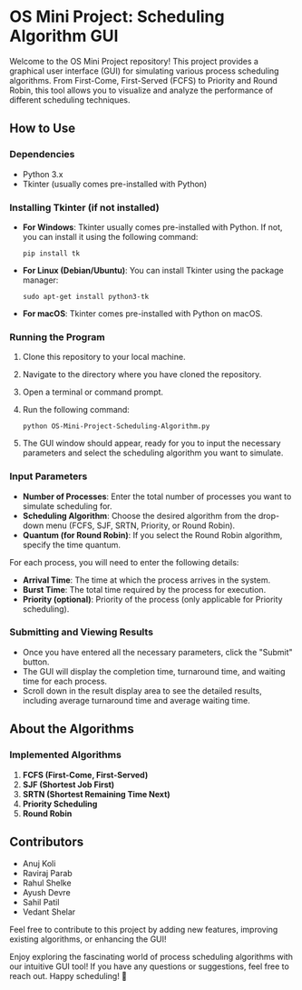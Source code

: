 # OS Mini Project: Scheduling Algorithm GUI

Welcome to the OS Mini Project repository! This project provides a graphical user interface (GUI) for simulating various process scheduling algorithms. From First-Come, First-Served (FCFS) to Priority and Round Robin, this tool allows you to visualize and analyze the performance of different scheduling techniques.

## How to Use

### Dependencies
- Python 3.x
- Tkinter (usually comes pre-installed with Python)

### Installing Tkinter (if not installed)
- **For Windows**: Tkinter usually comes pre-installed with Python. If not, you can install it using the following command:
  ```
  pip install tk
  ```

- **For Linux (Debian/Ubuntu)**: You can install Tkinter using the package manager:
  ```
  sudo apt-get install python3-tk
  ```

- **For macOS**: Tkinter comes pre-installed with Python on macOS.

### Running the Program
1. Clone this repository to your local machine.
2. Navigate to the directory where you have cloned the repository.
3. Open a terminal or command prompt.
4. Run the following command:

    ```
    python OS-Mini-Project-Scheduling-Algorithm.py
    ```

5. The GUI window should appear, ready for you to input the necessary parameters and select the scheduling algorithm you want to simulate.

### Input Parameters
- **Number of Processes**: Enter the total number of processes you want to simulate scheduling for.
- **Scheduling Algorithm**: Choose the desired algorithm from the drop-down menu (FCFS, SJF, SRTN, Priority, or Round Robin).
- **Quantum (for Round Robin)**: If you select the Round Robin algorithm, specify the time quantum.

For each process, you will need to enter the following details:
- **Arrival Time**: The time at which the process arrives in the system.
- **Burst Time**: The total time required by the process for execution.
- **Priority (optional)**: Priority of the process (only applicable for Priority scheduling).

### Submitting and Viewing Results
- Once you have entered all the necessary parameters, click the "Submit" button.
- The GUI will display the completion time, turnaround time, and waiting time for each process.
- Scroll down in the result display area to see the detailed results, including average turnaround time and average waiting time.

## About the Algorithms

### Implemented Algorithms
1. **FCFS (First-Come, First-Served)**
2. **SJF (Shortest Job First)**
3. **SRTN (Shortest Remaining Time Next)**
4. **Priority Scheduling**
5. **Round Robin**

## Contributors
- Anuj Koli
- Raviraj Parab
- Rahul Shelke
- Ayush Devre
- Sahil Patil
- Vedant Shelar

Feel free to contribute to this project by adding new features, improving existing algorithms, or enhancing the GUI!

Enjoy exploring the fascinating world of process scheduling algorithms with our intuitive GUI tool! If you have any questions or suggestions, feel free to reach out. Happy scheduling! 🚀
